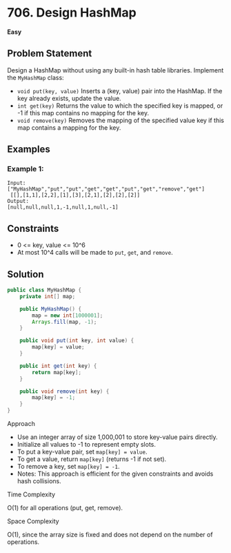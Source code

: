 # 706. Design HashMap
**Easy**

## Problem Statement
Design a HashMap without using any built-in hash table libraries.
Implement the `MyHashMap` class:
- `void put(key, value)` Inserts a (key, value) pair into the HashMap. If the key already exists, update the value.
- `int get(key)` Returns the value to which the specified key is mapped, or -1 if this map contains no mapping for the key.
- `void remove(key)` Removes the mapping of the specified value key if this map contains a mapping for the key.

## Examples
### Example 1:
```
Input:
["MyHashMap","put","put","get","get","put","get","remove","get"]
 [[],[1,1],[2,2],[1],[3],[2,1],[2],[2],[2]]
Output:
[null,null,null,1,-1,null,1,null,-1]
```

## Constraints
- 0 <= key, value <= 10^6
- At most 10^4 calls will be made to `put`, `get`, and `remove`.

## Solution
```java
public class MyHashMap {
	private int[] map;

	public MyHashMap() {
		map = new int[1000001];
		Arrays.fill(map, -1);
	}

	public void put(int key, int value) {
		map[key] = value;
	}

	public int get(int key) {
		return map[key];
	}

	public void remove(int key) {
		map[key] = -1;
	}
}
```

Approach

- Use an integer array of size 1,000,001 to store key-value pairs directly.
- Initialize all values to -1 to represent empty slots.
- To put a key-value pair, set `map[key] = value`.
- To get a value, return `map[key]` (returns -1 if not set).
- To remove a key, set `map[key] = -1`.
- Notes: This approach is efficient for the given constraints and avoids hash collisions.

Time Complexity

O(1) for all operations (put, get, remove).

Space Complexity

O(1), since the array size is fixed and does not depend on the number of operations.
